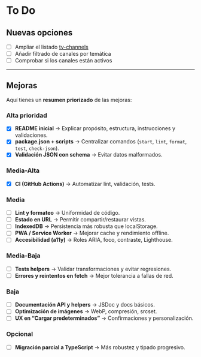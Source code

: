 # To Do

## Nuevas opciones

- [ ] Ampliar el listado [tv-channels](./json-teles/tv-channels.json)
- [ ] Añadir filtrado de canales por temática
- [ ] Comprobar si los canales están activos

----

## Mejoras

Aquí tienes un **resumen priorizado** de las mejoras:

### Alta prioridad

- [x] **README inicial** → Explicar propósito, estructura, instrucciones y validaciones.
- [x] **package.json + scripts** → Centralizar comandos (`start`, `lint`, `format`, `test`, `check-json`).
- [x] **Validación JSON con schema** → Evitar datos malformados.

### Media-Alta

- [x] **CI (GitHub Actions)** → Automatizar lint, validación, tests.

### Media

- [ ] **Lint y formateo** → Uniformidad de código.
- [ ] **Estado en URL** → Permitir compartir/restaurar vistas.
- [ ] **IndexedDB** → Persistencia más robusta que localStorage.
- [ ] **PWA / Service Worker** → Mejorar cache y rendimiento offline.
- [ ] **Accesibilidad (a11y)** → Roles ARIA, foco, contraste, Lighthouse.

### Media-Baja

- [ ] **Tests helpers** → Validar transformaciones y evitar regresiones.
- [ ] **Errores y reintentos en fetch** → Mejor tolerancia a fallas de red.

### Baja

- [ ] **Documentación API y helpers** → JSDoc y docs básicos.
- [ ] **Optimización de imágenes** → WebP, compresión, srcset.
- [ ] **UX en “Cargar predeterminados”** → Confirmaciones y personalización.

### Opcional

- [ ] **Migración parcial a TypeScript** → Más robustez y tipado progresivo.
